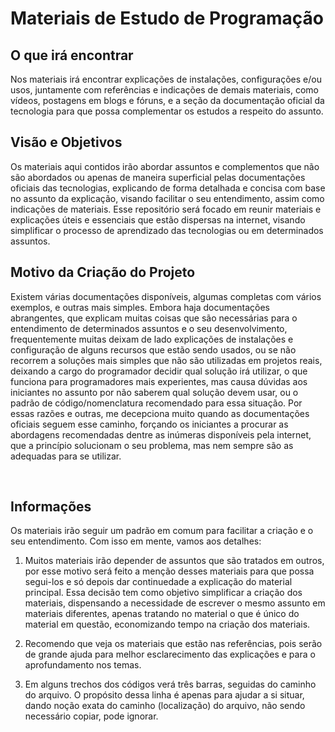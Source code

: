 # Materiais de Estudo de Programação

## O que irá encontrar

Nos materiais irá encontrar explicações de instalações, configurações e/ou usos, juntamente com referências e indicações de demais materiais, como vídeos, postagens em blogs e fóruns, e a seção da documentação oficial da tecnologia para que possa complementar os estudos a respeito do assunto.

## Visão e Objetivos

Os materiais aqui contidos irão abordar assuntos e complementos que não são abordados ou apenas de maneira superficial pelas documentações oficiais das tecnologias, explicando de forma detalhada e concisa com base no assunto da explicação, visando facilitar o seu entendimento, assim como indicações de materiais.
Esse repositório será focado em reunir materiais e explicações úteis e essenciais que estão dispersas na internet, visando simplificar o processo de aprendizado das tecnologias ou em determinados assuntos.

## Motivo da Criação do Projeto

Existem várias documentações disponíveis, algumas completas com vários exemplos, e outras mais simples. Embora haja documentações abrangentes, que explicam muitas coisas que são necessárias para o entendimento de determinados assuntos e o seu desenvolvimento, frequentemente muitas deixam de lado explicações de instalações e configuração de alguns recursos que estão sendo usados, ou se não recorrem a soluções mais simples que não são utilizadas em projetos reais, deixando a cargo do programador decidir qual solução irá utilizar, o que funciona para programadores mais experientes, mas causa dúvidas aos iniciantes no assunto por não saberem qual solução devem usar, ou o padrão de código/nomenclatura recomendado para essa situação.
Por essas razões e outras, me decepciona muito quando as documentações oficiais seguem esse caminho, forçando os iniciantes a procurar as abordagens recomendadas dentre as inúmeras disponíveis pela internet, que a princípio solucionam o seu problema, mas nem sempre são as adequadas para se utilizar.

</br>

## Informações

Os materiais irão seguir um padrão em comum para facilitar a criação e o seu entendimento.
Com isso em mente, vamos aos detalhes:

1. Muitos materiais irão depender de assuntos que são tratados em outros, por esse motivo será feito a menção desses materiais para que possa segui-los e só depois dar continuedade a explicação do material principal. Essa decisão tem como objetivo simplificar a criação dos materiais, dispensando a necessidade de escrever o mesmo assunto em materiais diferentes, apenas tratando no material o que é único do material em questão, economizando tempo na criação dos materiais.

2. Recomendo que veja os materiais que estão nas referências, pois serão de grande ajuda para melhor esclarecimento das explicações e para o aprofundamento nos temas.

3. Em alguns trechos dos códigos verá três barras, seguidas do caminho do arquivo. O propósito dessa linha é apenas para ajudar a si situar, dando noção exata do caminho (localização) do arquivo, não sendo necessário copiar, pode ignorar.
